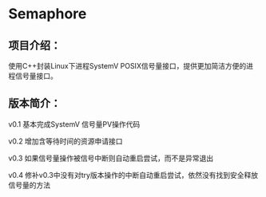 # Semaphore

## 项目介绍：
使用C++封装Linux下进程SystemV POSIX信号量接口，提供更加简洁方便的进程信号量接口。

## 版本简介：

v0.1 基本完成SystemV 信号量PV操作代码

v0.2 增加含等待时间的资源申请接口

v0.3 如果信号量操作被信号中断则自动重启尝试，而不是异常退出

v0.4 修补v0.3中没有对try版本操作的中断自动重启尝试，依然没有找到安全释放信号量的方法